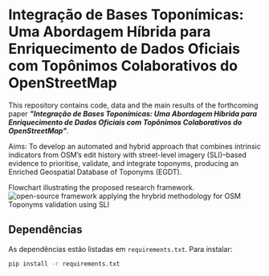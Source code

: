 # Integração de Bases Toponímicas: Uma Abordagem Híbrida para Enriquecimento de Dados Oficiais com Topônimos Colaborativos do OpenStreetMap

This repository contains code, data and the main results of the forthcoming paper ***"Integração de Bases Toponímicas: Uma Abordagem Híbrida para Enriquecimento de Dados Oficiais com Topônimos Colaborativos do OpenStreetMap"***.

Aims:
To develop an automated and hybrid approach that combines intrinsic indicators from OSM’s edit history with street-level imagery (SLI)–based evidence to prioritise, validate, and integrate toponyms, producing an Enriched Geospatial Database of Toponyms (EGDT).


Flowchart illustrating the proposed research framework.
![open-source framework applying the hrybrid methodology for OSM Toponyms validation using SLI](utils/paper04_flowchart_v3.png)


## Dependências

As dependências estão listadas em `requirements.txt`.
Para instalar:

```bash
pip install -r requirements.txt
